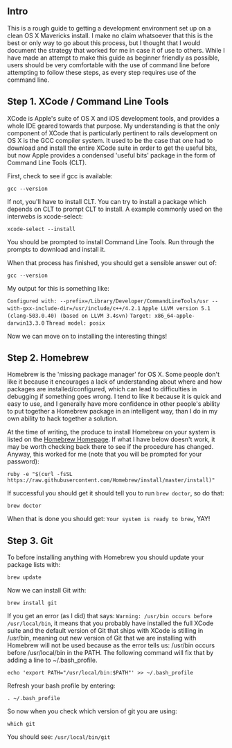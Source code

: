 ## Intro
This is a rough guide to getting a development environment set up on a clean OS X Mavericks install. I make no claim whatsoever that this is the best or only way to go about this process, but I thought that I would document the strategy that worked for me in case it of use to others. While I have made an attempt to make this guide as beginner friendly as possible, users should be very comfortable with the use of command line before attempting to follow these steps, as every step requires use of the command line.

## Step 1. XCode / Command Line Tools
XCode is Apple's suite of OS X and iOS development tools, and provides a whole IDE geared towards that purpose. My understanding is that the only component of XCode that is particularly pertinent to rails development on OS X is the GCC compiler system. It used to be the case that one had to download and install the entire XCode suite in order to get the useful bits, but now Apple provides a condensed 'useful bits' package in the form of Command Line Tools (CLT).

First, check to see if gcc is available:

`gcc --version`

If not, you'll have to install CLT. You can try to install a package which depends on CLT to prompt CLT to install. A example commonly used on the interwebs is xcode-select:

`xcode-select --install`

You should be prompted to install Command Line Tools. Run through the prompts to download and install it.

When that process has finished, you should get a sensible answer out of:

`gcc --version`

My output for this is something like:

`Configured with: --prefix=/Library/Developer/CommandLineTools/usr --with-gxx-include-dir=/usr/include/c++/4.2.1`
`Apple LLVM version 5.1 (clang-503.0.40) (based on LLVM 3.4svn)`
`Target: x86_64-apple-darwin13.3.0`
`Thread model: posix`

Now we can move on to installing the interesting things!

## Step 2. Homebrew
Homebrew is the 'missing package manager' for OS X. Some people don't like it because it encourages a lack of understanding about where and how packages are installed/configured, which can lead to difficulties in debugging if something goes wrong. I tend to like it because it is quick and easy to use, and I generally have more confidence in other people's ability to put together a Homebrew package in an intelligent way, than I do in my own ability to hack together a solution.

At the time of writing, the produce to install Homebrew on your system is listed on the [Homebrew Homepage](http://brew.sh/). If what I have below doesn't work, it may be worth checking back there to see if the procedure has changed. Anyway, this worked for me (note that you will be prompted for your password):

`ruby -e "$(curl -fsSL https://raw.githubusercontent.com/Homebrew/install/master/install)"`

If successful you should get it should tell you to run `brew doctor`, so do that:

`brew doctor`

When that is done you should get: `Your system is ready to brew`, YAY!

## Step 3. Git
To before installing anything with Homebrew you should update your package lists with:

`brew update`

Now we can install Git with:

`brew install git`

If you get an error (as I did) that says: `Warning: /usr/bin occurs before /usr/local/bin`, it means that you probably have installed the full XCode suite and the default version of Git that ships with XCode is stilling in /usr/bin, meaning out new version of Git that we are installing with Homebrew will not be used because as the error tells us: /usr/bin occurs before /usr/local/bin in the PATH. The following command will fix that by adding a line to ~/.bash_profile.

`echo 'export PATH="/usr/local/bin:$PATH"' >> ~/.bash_profile`

Refresh your bash profile by entering:

`. ~/.bash_profile`

So now when you check which version of git you are using:

`which git`

You should see: `/usr/local/bin/git`




